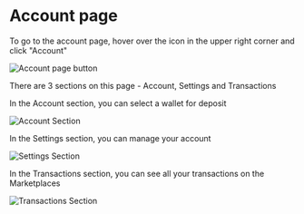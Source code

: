 # Account page

To go to the account page, hover over the icon in the upper right corner and click "Account"

![Account page button](/assets/images/products/AIMarketplace/Marketplace/AccountPageRedirect.webp)

There are 3 sections on this page - Account, Settings and Transactions

In the Account section, you can select a wallet for deposit

![Account Section](/assets/images/products/AIMarketplace/Marketplace/DepositSelectMetamsk.webp)

In the Settings section, you can manage your account

![Settings Section](/assets/images/products/AIMarketplace/Marketplace/AccountPageSettings.webp)

In the Transactions section, you can see all your transactions on the Marketplaces

![Transactions Section](/assets/images/products/AIMarketplace/Marketplace/AccountPageTransactions.webp)
